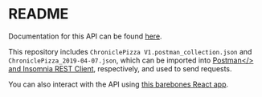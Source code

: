 # README

Documentation for this API can be found <a href="https://documenter.getpostman.com/view/4700349/S1EJYgvj">here</a>.

This repository includes `ChroniclePizza V1.postman_collection.json` and `ChroniclePizza_2019-04-07.json`, which can be imported into <a href="https://www.getpostman.com/">Postman</> and <a href="https://insomnia.rest/">Insomnia REST Client<a/>, respectively, and used to send requests. 

You can also interact with the API using <a href="https://chronicle-pizza-frontend.herokuapp.com">this barebones React app</a>.
